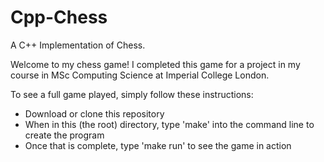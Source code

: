 # Cpp-Chess
A C++ Implementation of Chess.



Welcome to my chess game! I completed this game for a project in my course in MSc Computing Science at Imperial College London.

To see a full game played, simply follow these instructions:

* Download or clone this repository
* When in this (the root) directory, type 'make' into the command line to create the program
* Once that is complete, type 'make run' to see the game in action


